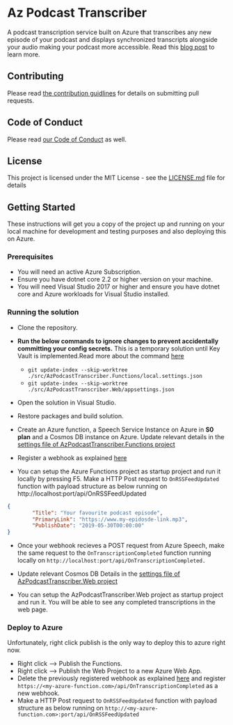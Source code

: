# Az Podcast Transcriber

A podcast transcription service built on Azure that transcribes any new episode of your podcast and displays synchronized transcripts alongside your audio making your podcast more accessible. Read this [blog post](https://www.gurucharan.in/azure/accessibility-ai-and-abstractions-how-i-built-a-podcast-transcription-service-on-azure-in-a-week/) to learn more.

## Contributing

Please read [the contribution guidlines](./CONTRIBUTING.md) for details on submitting pull requests.

## Code of Conduct

Please read [our Code of Conduct](./CODE_OF_CONDUCT.md) as well.

## License

This project is licensed under the MIT License - see the [LICENSE.md](./LICENSE.md) file for details

## Getting Started

These instructions will get you a copy of the project up and running on your local machine for development and testing purposes and also deploying this on Azure.

### Prerequisites

- You will need an active Azure Subscription.
- Ensure you have dotnet core 2.2 or higher version on your machine.
- You will need Visual Studio 2017 or higher and ensure you have dotnet core and Azure workloads for Visual Studio installed.

### Running the solution

- Clone the repository.
- **Run the below commands to ignore changes to prevent accidentally committing your config secrets.** This is a temporary solution until Key Vault is implemented.Read more about the command [here](https://stackoverflow.com/questions/13630849/git-difference-between-assume-unchanged-and-skip-worktree#)
  - `git update-index --skip-worktree ./src/AzPodcastTranscriber.Functions/local.settings.json`
  - `git update-index --skip-worktree ./src/AzPodcastTranscriber.Web/appsettings.json`


- Open the solution in Visual Studio.
- Restore packages and build solution.

- Create an Azure function, a Speech Service Instance on Azure in **S0 plan** and a Cosmos DB instance on Azure. Update relevant details in the [settings file of AzPodcastTranscriber.Functions project](https://github.com/GuruCharan94/az-podcast-transcriber/blob/master/src/AzPodcastTranscriber.Functions/local.settings.json)

- Register a webhook as explained [here](https://docs.microsoft.com/en-us/azure/cognitive-services/speech-service/webhooks)

- You can setup the Azure Functions project as startup project and run it locally by pressing F5. Make a HTTP Post request to `OnRSSFeedUpdated` function with payload structure as below running on http://localhost:port/api/OnRSSFeedUpdated

``` json
{
        "Title": "Your favourite podcast episode",
        "PrimaryLink": "https://www.my-epidosde-link.mp3",
        "PublishDate": "2019-05-30T00:00:00"
}
```

- Once your webhook recieves a POST request from Azure Speech, make the same request to the `OnTranscriptionCompleted` function running locally on `http://localhost:port/api/OnTranscriptionCompleted.`

- Update relevant Cosmos DB Details in the [settings file of AzPodcastTranscriber.Web project](https://github.com/GuruCharan94/az-podcast-transcriber/blob/master/src/AzPodcastTranscriber.Functions/local.settings.json)

- You can setup the AzPodcastTranscriber.Web project as startup project and run it. You will be able to see any completed transcriptions in the web page.

### Deploy to Azure

Unfortunately, right click publish is the only way to deploy this to azure right now.

- Right click --> Publish the Functions.
- Right click --> Publish the Web Project to a new Azure Web App.
- Delete the previously registered webhook as explained [here](https://docs.microsoft.com/en-us/azure/cognitive-services/speech-service/webhooks#other-webhook-operations) and register `https://<my-azure-function.com>/api/OnTranscriptionCompleted` as a new webhook.
- Make a HTTP Post request to `OnRSSFeedUpdated` function with payload structure as below running on `http://<my-azure-function.com>:port/api/OnRSSFeedUpdated`
